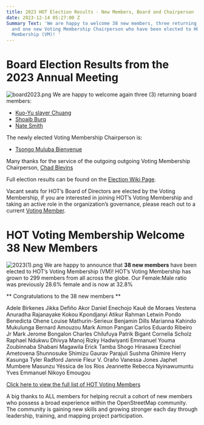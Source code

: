 ```yaml
---
title: 2023 HOT Election Results - New Members, Board and Chairperson
date: 2023-12-14 05:27:00 Z
Summary Text: 'We are happy to welcome 38 new members, three returning board members
  and one new Voting Membership Chairperson who have been elected to HOT’s Voting
  Membership (VM)! '
---
```


# Board Election Results from the 2023 Annual Meeting
![board2023.png](/uploads/board2023.png)
We are happy to welcome again three (3) returning board members:
* [Kuo-Yu slayer Chuang](https://www.hotosm.org/people/kuo-yu-slayer-chuang/)
* [Shoaib Burq](https://www.hotosm.org/people/shoaib-burq/)
* [Nate Smith](https://www.hotosm.org/people/nate-smith/)

The newly elected Voting Membership Chairperson is:
* [Tsongo Muluba Bienvenue](https://www.hotosm.org/people/tsongo-muluba-bienvenue/)

Many thanks for the service of the outgoing outgoing Voting Membership Chairperson, [Chad Blevins](https://www.hotosm.org/people/chad-blevins/)

Full election results can be found on the [Election Wiki Page](https://wiki.openstreetmap.org/wiki/Humanitarian_OSM_Team/Board_Elections_2023#Board_Election_Results).

Vacant seats for HOT’s Board of Directors are elected by the Voting Membership, if you are interested in joining HOT’s Voting Membership and taking an active role in the organization’s governance, please reach out to a current [Voting Member](https://www.hotosm.org/voting-members).

# HOT Voting Membership Welcome 38 New Members
![2023(1).png](/uploads/2023(1).png)
We are happy to announce that **38  new members** have been elected to HOT’s Voting Membership (VM)! HOT’s Voting Membership has grown to 299 members from all across the globe. Our Female:Male ratio was previously 28.6% female and is now at 32.8%

** Congratulations to the 38 new members **

Adele Birkenes
Jikka Defiño
Akor Daniel Enechojo
Kauê de Moraes Vestena
Anuradha Rajanayake
Kokou Kpondjanyi
Atikur Rahman
Letwin Pondo
Benedicta Ohene
Louise Mathurin-Serieux
Benjamin Dills
Marianna Kahindo Mukulunga
Bernard Amouzou
Mark Aimon Pangan
Carlos Eduardo Ribeiro Jr
Mark Jerome Bongalon
Charles Chilufuya
Patrik Bigant
Cornelia Scholz
Raphael Ndukwu
Dhivya Manoj
Rizky Hadwiyanti
Emmanuel Youma Zoubinnaba
Shabani Magawila
Erick Tamba
Shogo Hirasawa
Ezechiel Ametovena
Shunnosuke Shimizu
Gaurav Parajuli
Sushma Ghimire
Herry Kasunga
Tyler Radford
Jannie Fleur V. Oraño
Vanessa Jones
Japhet Mumbere Masunzu
Yéssica de los Ríos
Jeannette Rebecca Nyinawumuntu
Yves Emmanuel Nikoyo Emougou


[Click here to view the full list of HOT Voting Members](/voting-members)

A big thanks to ALL members for helping recruit a cohort of new members who possess a broad experience within the OpenStreetMap community. The community is gaining new skills and  growing stronger each day through leadership, training, and mapping project participation. 
